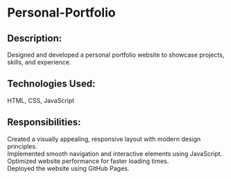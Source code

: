 # Personal-Portfolio
<h2>
  Description:
</h2>
<p>
    Designed and developed a personal portfolio website to showcase projects, skills, and experience.
</p>
<h2>
  Technologies Used:
</h2>
<p>
  HTML, CSS, JavaScript
</p>
<h2>
Responsibilities:
</h2>
<p>
  Created a visually appealing, responsive layout with modern design principles.<br>
  Implemented smooth navigation and interactive elements using JavaScript.<br>
  Optimized website performance for faster loading times.<br>
  Deployed the website using GitHub Pages.<br>
</p>
